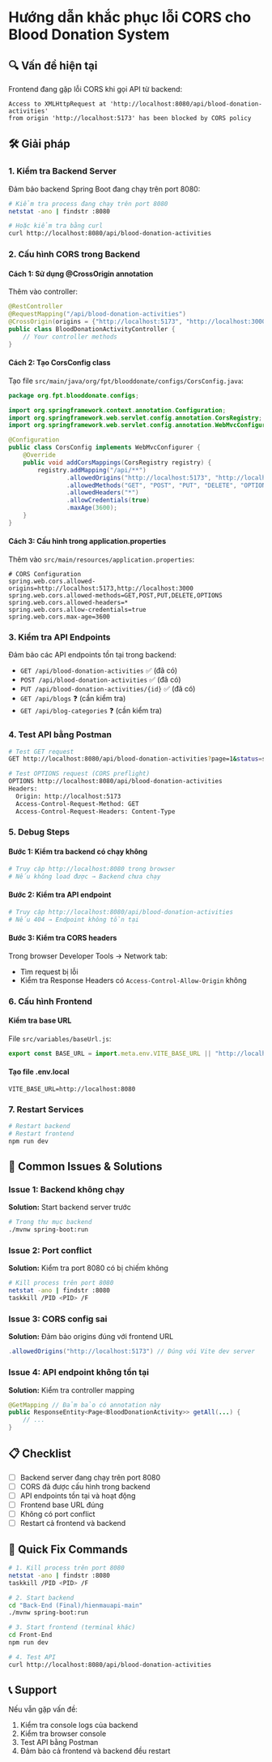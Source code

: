# Hướng dẫn khắc phục lỗi CORS cho Blood Donation System

## 🔍 Vấn đề hiện tại
Frontend đang gặp lỗi CORS khi gọi API từ backend:
```
Access to XMLHttpRequest at 'http://localhost:8080/api/blood-donation-activities' 
from origin 'http://localhost:5173' has been blocked by CORS policy
```

## 🛠️ Giải pháp

### 1. Kiểm tra Backend Server
Đảm bảo backend Spring Boot đang chạy trên port 8080:
```bash
# Kiểm tra process đang chạy trên port 8080
netstat -ano | findstr :8080

# Hoặc kiểm tra bằng curl
curl http://localhost:8080/api/blood-donation-activities
```

### 2. Cấu hình CORS trong Backend

#### Cách 1: Sử dụng @CrossOrigin annotation
Thêm vào controller:
```java
@RestController
@RequestMapping("/api/blood-donation-activities")
@CrossOrigin(origins = {"http://localhost:5173", "http://localhost:3000"})
public class BloodDonationActivityController {
    // Your controller methods
}
```

#### Cách 2: Tạo CorsConfig class
Tạo file `src/main/java/org/fpt/blooddonate/configs/CorsConfig.java`:
```java
package org.fpt.blooddonate.configs;

import org.springframework.context.annotation.Configuration;
import org.springframework.web.servlet.config.annotation.CorsRegistry;
import org.springframework.web.servlet.config.annotation.WebMvcConfigurer;

@Configuration
public class CorsConfig implements WebMvcConfigurer {
    @Override
    public void addCorsMappings(CorsRegistry registry) {
        registry.addMapping("/api/**")
                .allowedOrigins("http://localhost:5173", "http://localhost:3000")
                .allowedMethods("GET", "POST", "PUT", "DELETE", "OPTIONS")
                .allowedHeaders("*")
                .allowCredentials(true)
                .maxAge(3600);
    }
}
```

#### Cách 3: Cấu hình trong application.properties
Thêm vào `src/main/resources/application.properties`:
```properties
# CORS Configuration
spring.web.cors.allowed-origins=http://localhost:5173,http://localhost:3000
spring.web.cors.allowed-methods=GET,POST,PUT,DELETE,OPTIONS
spring.web.cors.allowed-headers=*
spring.web.cors.allow-credentials=true
spring.web.cors.max-age=3600
```

### 3. Kiểm tra API Endpoints
Đảm bảo các API endpoints tồn tại trong backend:
- `GET /api/blood-donation-activities` ✅ (đã có)
- `POST /api/blood-donation-activities` ✅ (đã có)
- `PUT /api/blood-donation-activities/{id}` ✅ (đã có)
- `GET /api/blogs` ❓ (cần kiểm tra)
- `GET /api/blog-categories` ❓ (cần kiểm tra)

### 4. Test API bằng Postman
```bash
# Test GET request
GET http://localhost:8080/api/blood-donation-activities?page=1&status=sapdienra

# Test OPTIONS request (CORS preflight)
OPTIONS http://localhost:8080/api/blood-donation-activities
Headers:
  Origin: http://localhost:5173
  Access-Control-Request-Method: GET
  Access-Control-Request-Headers: Content-Type
```

### 5. Debug Steps

#### Bước 1: Kiểm tra backend có chạy không
```bash
# Truy cập http://localhost:8080 trong browser
# Nếu không load được → Backend chưa chạy
```

#### Bước 2: Kiểm tra API endpoint
```bash
# Truy cập http://localhost:8080/api/blood-donation-activities
# Nếu 404 → Endpoint không tồn tại
```

#### Bước 3: Kiểm tra CORS headers
Trong browser Developer Tools → Network tab:
- Tìm request bị lỗi
- Kiểm tra Response Headers có `Access-Control-Allow-Origin` không

### 6. Cấu hình Frontend

#### Kiểm tra base URL
File `src/variables/baseUrl.js`:
```javascript
export const BASE_URL = import.meta.env.VITE_BASE_URL || "http://localhost:8080";
```

#### Tạo file .env.local
```env
VITE_BASE_URL=http://localhost:8080
```

### 7. Restart Services
```bash
# Restart backend
# Restart frontend
npm run dev
```

## 🚨 Common Issues & Solutions

### Issue 1: Backend không chạy
**Solution:** Start backend server trước
```bash
# Trong thư mục backend
./mvnw spring-boot:run
```

### Issue 2: Port conflict
**Solution:** Kiểm tra port 8080 có bị chiếm không
```bash
# Kill process trên port 8080
netstat -ano | findstr :8080
taskkill /PID <PID> /F
```

### Issue 3: CORS config sai
**Solution:** Đảm bảo origins đúng với frontend URL
```java
.allowedOrigins("http://localhost:5173") // Đúng với Vite dev server
```

### Issue 4: API endpoint không tồn tại
**Solution:** Kiểm tra controller mapping
```java
@GetMapping // Đảm bảo có annotation này
public ResponseEntity<Page<BloodDonationActivity>> getAll(...) {
    // ...
}
```

## 📋 Checklist
- [ ] Backend server đang chạy trên port 8080
- [ ] CORS đã được cấu hình trong backend
- [ ] API endpoints tồn tại và hoạt động
- [ ] Frontend base URL đúng
- [ ] Không có port conflict
- [ ] Restart cả frontend và backend

## 🔧 Quick Fix Commands
```bash
# 1. Kill process trên port 8080
netstat -ano | findstr :8080
taskkill /PID <PID> /F

# 2. Start backend
cd "Back-End (Final)/hienmauapi-main"
./mvnw spring-boot:run

# 3. Start frontend (terminal khác)
cd Front-End
npm run dev

# 4. Test API
curl http://localhost:8080/api/blood-donation-activities
```

## 📞 Support
Nếu vẫn gặp vấn đề:
1. Kiểm tra console logs của backend
2. Kiểm tra browser console
3. Test API bằng Postman
4. Đảm bảo cả frontend và backend đều restart 
